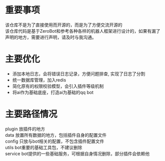 # 重要事项
该仓库不是为了直接使用而开源的，而是为了方便交流开源的  
该仓库代码是基于ZeroBot和参考各种各样的机器人框架进行设计的，如果有漏了声明的地方，需要进行声明，请及时与我沟通。


# 主要优化
- 添加本地日志，会将错误日志记录，方便问题排查, 实现了日志了分割
- 统一数据库管理，加入redis
- 简化原有的权限校验模型，会引入插件等级机制
- 将ai作为基础底座，打造ai为基础的qq bot


# 主要路径情况
plugin 放插件的地方  
data 放置所有数据的地方，包括插件自身的配置文件  
config 只放与bot相关的配置，不包含插件配置文件  
utils bot重要的基础工具包，不建议删除  
service bot提供的一些基础服务，可根据自身情况删除，部分插件会依赖他